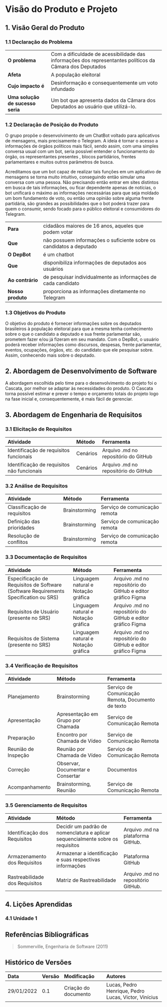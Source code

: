 # Visão do Produto e Projeto

## 1. Visão Geral do Produto

### 1.1 Declaração do Problema
| | |
|:-|:-|
|**O problema**|Com a dificuldade de acessibilidade das informações dos representantes políticos da Câmara dos Deputados|
|**Afeta**|A população eleitoral|
|**Cujo impacto é**|Desinformação e consequentemente um voto infundado|
|**Uma solução de sucesso seria**|Um bot que apresenta dados da Câmara dos Deputados ao usuário que utilizá-lo.|

### 1.2 Declaração de Posição do Produto

O grupo propõe o desenvolvimento de um ChatBot voltado para aplicativos de mensagens, mais precisamente o Telegram. A ideia é tornar o acesso a informações de órgãos políticos mais fácil, sendo assim, com uma simples conversa usual com um bot, seria possível entender o funcionamento do órgão, os representantes presentes , blocos partidários, frentes parlamentares e muitos outros parâmetros de busca.

Acreditamos que um bot capaz de realizar tais funções em um aplicativo de mensagens se torna muito intuitivo, conseguindo então simular uma conversa com uma pessoa. Não precisando então entrar em sites distintos em busca de tais informações, ou ficar dependente apenas de notícias, o bot unificará o máximo as informações necessárias para que seja moldado um bom fundamento de voto, ou então uma opinião sobre alguma frente partidária, são grandes as possibilidades que o bot poderá trazer para quem o consumir, sendo focado para o público eleitoral e consumidores do Telegram.

| | |
|:-|:-|
|**Para**|cidadãos maiores de 16 anos, aqueles que podem votar|
|**Que**|não possuem informações o suficiente sobre os candidatos a deputado|
|**O DepBot**|é um chatbot|
|**Que**|disponibiliza informações de deputados aos usuários|
|**Ao contrário**|de pesquisar individualmente as informações de cada candidato|
|**Nosso produto**|proporciona as informações diretamente no Telegram|

### 1.3 Objetivos do Produto
O objetivo do produto é fornecer informações sobre os deputados brasileiros à população eleitoral para que a mesma tenha conhecimento sobre o que o candidato a deputado e sua frente parlamentar são, prometem fazer e/ou já fizeram em seu mandato. Com o DepBot, o usuário poderá receber informações como discursos, despesas, frente parlamentar, eventos, ocupações, órgãos, etc. do candidato que ele pesquisar sobre. Assim, conhecendo mais sobre o deputado.
	
## 2. Abordagem de Desenvolvimento de Software

A abordagem escolhida pelo time para o desenvolvimento do projeto foi o Cascata, por melhor se adaptar às necessidades do produto. O Cascata torna possível estimar e prever o tempo e orçamento totais do projeto logo na fase inicial e, consequentemente, é mais fácil de gerenciar.

## 3. Abordagem de Engenharia de Requisitos

### 3.1 Elicitação de Requisitos

|Atividade|Método|Ferramenta|
|:--------|:-----|:---------|
|Identificação de requisitos funcionais|Cenários|Arquivo .md no repositório do GitHub|
|Identificação de requisitos não funcionais|Cenários|Arquivo .md no repositório do GitHub|

### 3.2 Análise de Requisitos

|Atividade|Método|Ferramenta|
|:--------|:-----|:---------|
|Classificação de requisitos|Brainstorming|Serviço de comunicação remota|
|Definição das prioridades|Brainstorming|Serviço de comunicação remota|
|Resolução de conflitos|Brainstorming|Serviço de comunicação remota|

### 3.3 Documentação de Requisitos
|Atividade|Método|Ferramenta|
|:--------|:-----|:---------|
|Especificação de Requisitos de Software (Software Requirements Specification ou SRS)|Linguagem natural e Notação gráfica|Arquivo .md no repositório do GitHub e editor gráfico Figma|
|Requisitos de Usuário (presente no SRS)|Linguagem natural e Notação gráfica|Arquivo .md no repositório do GitHub e editor gráfico Figma|
|Requisitos de Sistema (presente no SRS)|Linguagem natural e Notação gráfica|Arquivo .md no repositório do GitHub e editor gráfico Figma|

### 3.4 Verificação de Requisitos

|Atividade|Método|Ferramenta|
|:--------|:-----|:---------|
Planejamento|Brainstorming|Serviço de Comunicação Remota, Documento de texto
Apresentação|Apresentação em Grupo por Chamada|Serviço de Comunicação Remota
Preparação|Encontro por Chamada de Vídeo|Serviço de Comunicação Remota
Reunião de Inspeção|Reunião por Chamada de Vídeo|Serviço de Comunicação Remota
Correção|Observar, Documentar e Consertar|Documentos
Acompanhamento|Brainstorming, Reunião|Serviço de Comunicação Remota



### 3.5 Gerenciamento de Requisitos

|Atividade|Método|Ferramenta|
|:--------|:-----|:---------|
|Identificação dos Requisitos|Decidir um padrão de nomenclatura e aplicar sequencialmente sobre os requisitos|Arquivo .md na plataforma GitHub.|
|Armazenamento dos Requisitos|Armazenar a identificação e suas respectivas informações|Plataforma GitHub|
|Rastreabilidade dos Requisitos|Matriz de Rastreabilidade|Arquivo .md no repositório GitHub.|

## 4. Lições Aprendidas

### 4.1 Unidade 1

## Referências Bibliográficas

> Sommerville, Engenharia de Software (2011)

## Histórico de Versões
|Data|Versão|Modificação|Autores|
|:---|:-----|:----------|:------|
|29/01/2022|0.1|Criação do documento|Lucas, Pedro Henrique, Pedro Lucas, Victor, Vinícius|
